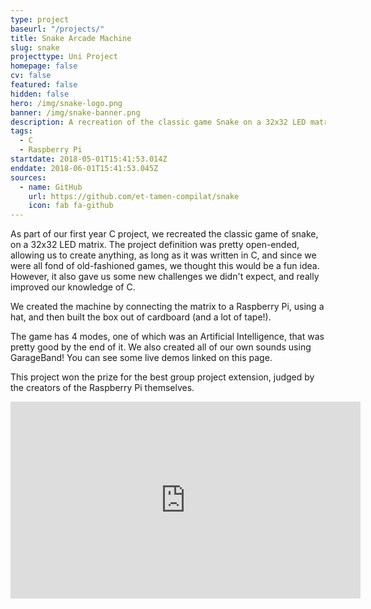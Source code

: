 ```yaml
---
type: project
baseurl: "/projects/"
title: Snake Arcade Machine
slug: snake
projecttype: Uni Project
homepage: false
cv: false
featured: false
hidden: false
hero: /img/snake-logo.png
banner: /img/snake-banner.png
description: A recreation of the classic game Snake on a 32x32 LED matrix
tags:
  - C
  - Raspberry Pi
startdate: 2018-05-01T15:41:53.014Z
enddate: 2018-06-01T15:41:53.045Z
sources:
  - name: GitHub
    url: https://github.com/et-tamen-compilat/snake
    icon: fab fa-github
---
```


As part of our first year C project, we recreated the classic game of snake, on a 32x32 LED matrix. The project definition was pretty open-ended, allowing us to create anything, as long as it was written in C, and since we were all fond of old-fashioned games, we thought this would be a fun idea. However, it also gave us some new challenges we didn't expect, and really improved our knowledge of C.

We created the machine by connecting the matrix to a Raspberry Pi, using a hat, and then built the box out of cardboard (and a lot of tape!).

The game has 4 modes, one of which was an Artificial Intelligence, that was pretty good by the end of it. We also created all of our own sounds using GarageBand! You can see some live demos linked on this page.

This project won the prize for the best group project extension, judged by the creators of the Raspberry Pi themselves.

<iframe width="560" height="315" src="https://www.youtube.com/embed/videoseries?list=PLcktxoHnY120O6bfpuRcR4mMEOCJwQ5V7" frameborder="0" allow="autoplay; encrypted-media" allowfullscreen></iframe>
